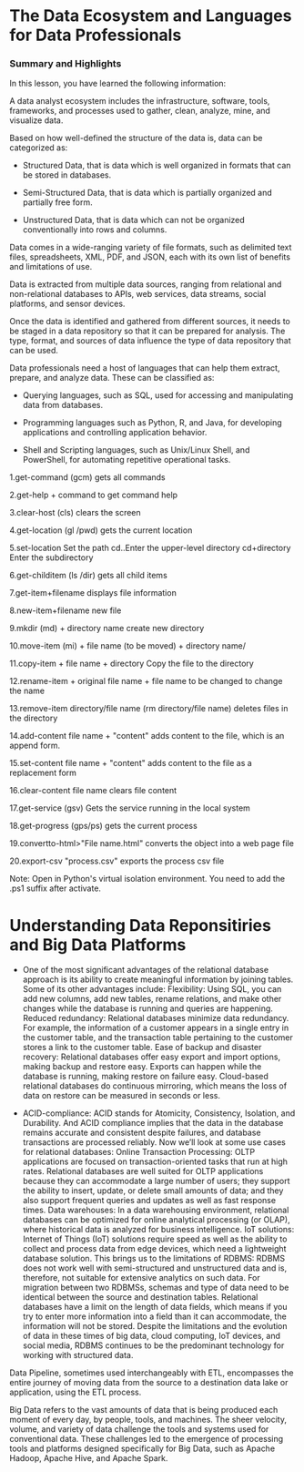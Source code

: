 # The Data Ecosystem and Languages for Data Professionals
### Summary and Highlights

In this lesson, you have learned the following information: 

A data analyst ecosystem includes the infrastructure, software, tools, frameworks, and processes used to gather, clean, analyze, mine, and visualize data.  

Based on how well-defined the structure of the data is, data can be categorized as:

- Structured Data, that is data which is well organized in formats that can be stored in databases.

- Semi-Structured Data, that is data which is partially organized and partially free form.

- Unstructured Data, that is data which can not be organized conventionally into rows and columns.

Data comes in a wide-ranging variety of file formats, such as delimited text files, spreadsheets, XML, PDF, and JSON, each with its own list of benefits and limitations of use.  

Data is extracted from multiple data sources, ranging from relational and non-relational databases to APIs, web services, data streams, social platforms, and sensor devices. 

Once the data is identified and gathered from different sources, it needs to be staged in a data repository so that it can be prepared for analysis. The type, format, and sources of data influence the type of data repository that can be used. 

Data professionals need a host of languages that can help them extract, prepare, and analyze data. These can be classified as:  

- Querying languages, such as SQL, used for accessing and manipulating data from databases. 

- Programming languages such as Python, R, and Java, for developing applications and controlling application behavior.

- Shell and Scripting languages, such as Unix/Linux Shell, and PowerShell, for automating repetitive operational tasks.

1.get-command (gcm) gets all commands

2.get-help + command to get command help

3.clear-host (cls) clears the screen

4.get-location (gl /pwd) gets the current location

5.set-location Set the path cd..Enter the upper-level directory cd+directory Enter the subdirectory

6.get-childitem (ls /dir) gets all child items

7.get-item+filename displays file information

8.new-item+filename new file

9.mkdir (md) + directory name create new directory

10.move-item (mi) + file name (to be moved) + directory name/

11.copy-item + file name + directory Copy the file to the directory

12.rename-item + original file name + file name to be changed to change the name

13.remove-item directory/file name (rm directory/file name) deletes files in the directory

14.add-content file name + "content" adds content to the file, which is an append form.

15.set-content file name + "content" adds content to the file as a replacement form

16.clear-content file name clears file content

17.get-service (gsv) Gets the service running in the local system

18.get-progress (gps/ps) gets the current process

19.convertto-html>"File name.html" converts the object into a web page file

20.export-csv "process.csv" exports the process csv file

Note: Open in Python's virtual isolation environment. You need to add the .ps1 suffix after activate.

# Understanding Data Reponsitiries and Big Data Platforms

- One of the most significant advantages of the relational database approach is its ability to create meaningful information by joining tables. Some of its other advantages include: Flexibility: Using SQL, you can add new columns, add new tables, rename relations, and make other changes while the database is running and queries are happening. Reduced redundancy: Relational databases minimize data redundancy. For example, the information of a customer appears in a single entry in the customer table, and the transaction table pertaining to the customer stores a link to the customer table. Ease of backup and disaster recovery: Relational databases offer easy export and import options, making backup and restore easy. Exports can happen while the database is running, making restore on failure easy. Cloud-based relational databases do continuous mirroring, which means the loss of data on restore can be measured in seconds or less.

- ACID-compliance: ACID stands for Atomicity, Consistency, Isolation, and Durability. And ACID compliance implies that the data in the database remains accurate and consistent despite failures, and database transactions are processed reliably. Now we’ll look at some use cases for relational databases: Online Transaction Processing: OLTP applications are focused on transaction-oriented tasks that run at high rates. Relational databases are well suited for OLTP applications because they can accommodate a large number of users; they support the ability to insert, update, or delete small amounts of data; and they also support frequent queries and updates as well as fast response times. Data warehouses: In a data warehousing environment, relational databases can be optimized for online analytical processing (or OLAP), where historical data is analyzed for business intelligence. IoT solutions: Internet of Things (IoT) solutions require speed as well as the ability to collect and process data from edge devices, which need a lightweight database solution. This brings us to the limitations of RDBMS: RDBMS does not work well with semi-structured and unstructured data and is, therefore, not suitable for extensive analytics on such data. For migration between two RDBMSs, schemas and type of data need to be identical between the source and destination tables. Relational databases have a limit on the length of data fields, which means if you try to enter more information into a field than it can accommodate, the information will not be stored. Despite the limitations and the evolution of data in these times of big data, cloud computing, IoT devices, and social media, RDBMS continues to be the predominant technology for working with structured data.

Data Pipeline, sometimes used interchangeably with ETL, encompasses the entire journey of moving data from the source to a destination data lake or application, using the ETL process.  

Big Data refers to the vast amounts of data that is being produced each moment of every day, by people, tools, and machines. The sheer velocity, volume, and variety of data challenge the tools and systems used for conventional data. These challenges led to the emergence of processing tools and platforms designed specifically for Big Data, such as Apache Hadoop, Apache Hive, and Apache Spark.

